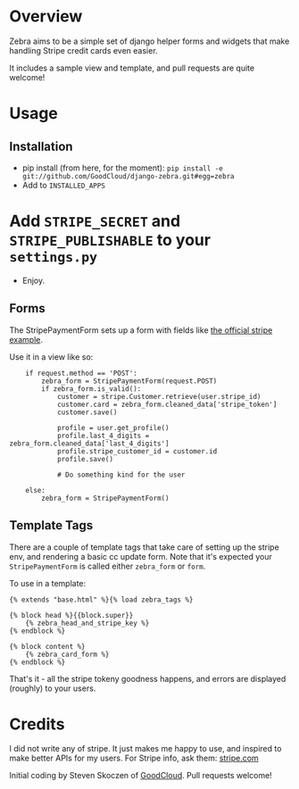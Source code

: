 Overview
========

Zebra aims to be a simple set of django helper forms and widgets that make handling Stripe credit cards even easier.

It includes a sample view and template, and pull requests are quite welcome!


Usage
=====

## Installation ##

* pip install (from here, for the moment): `pip install -e git://github.com/GoodCloud/django-zebra.git#egg=zebra`
* Add to `INSTALLED_APPS`
# Add `STRIPE_SECRET` and `STRIPE_PUBLISHABLE` to your `settings.py`
* Enjoy.


## Forms ##

The StripePaymentForm sets up a form with fields like [the official stripe example](https://gist.github.com/1204718#file_stripe_tutorial_page.html).

Use it in a view like so:

```
    if request.method == 'POST':
        zebra_form = StripePaymentForm(request.POST)
        if zebra_form.is_valid():
            customer = stripe.Customer.retrieve(user.stripe_id)
            customer.card = zebra_form.cleaned_data['stripe_token']
            customer.save()

            profile = user.get_profile()
            profile.last_4_digits = zebra_form.cleaned_data['last_4_digits']
            profile.stripe_customer_id = customer.id
            profile.save()

            # Do something kind for the user

    else:
        zebra_form = StripePaymentForm()
```

## Template Tags ##

There are a couple of template tags that take care of setting up the stripe env, and rendering a basic cc update form.  Note that it's expected your `StripePaymentForm` is called either `zebra_form` or `form`.

To use in a template:

```
{% extends "base.html" %}{% load zebra_tags %}

{% block head %}{{block.super}}
	{% zebra_head_and_stripe_key %}
{% endblock %}

{% block content %}
	{% zebra_card_form %}
{% endblock %}

```

That's it - all the stripe tokeny goodness happens, and errors are displayed (roughly) to your users.


Credits
=======

I did not write any of stripe.  It just makes me happy to use, and inspired to make better APIs for my users.  For Stripe info, ask them: [stripe.com](http://stripe.com)

Initial coding by Steven Skoczen of [GoodCloud](http://www.agoodcloud.com).  Pull requests welcome!



